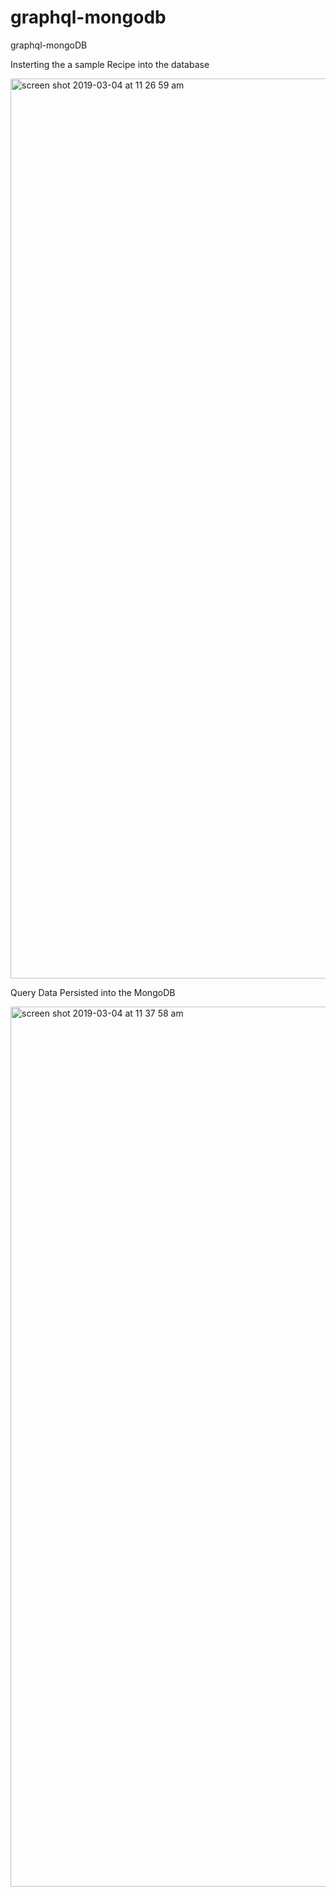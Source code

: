 # graphql-mongodb
graphql-mongoDB


Insterting the a sample Recipe into the database 

<img width="1440" alt="screen shot 2019-03-04 at 11 26 59 am" src="https://user-images.githubusercontent.com/19883822/53751241-dc547c00-3e79-11e9-876d-1a112645ecc9.png">



Query Data Persisted into the MongoDB 

<img width="1408" alt="screen shot 2019-03-04 at 11 37 58 am" src="https://user-images.githubusercontent.com/19883822/53751536-76b4bf80-3e7a-11e9-8c79-3f38696b78df.png">
